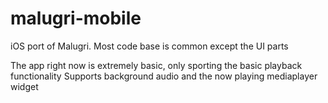 # malugri-mobile
iOS port of Malugri. Most code base is common except the UI parts

The app right now is extremely basic, only sporting the basic playback functionality
Supports background audio and the now playing mediaplayer widget
